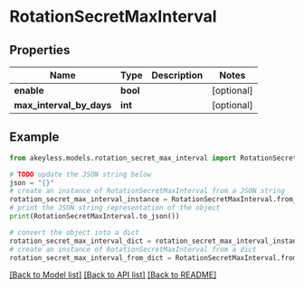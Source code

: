 # RotationSecretMaxInterval


## Properties

Name | Type | Description | Notes
------------ | ------------- | ------------- | -------------
**enable** | **bool** |  | [optional] 
**max_interval_by_days** | **int** |  | [optional] 

## Example

```python
from akeyless.models.rotation_secret_max_interval import RotationSecretMaxInterval

# TODO update the JSON string below
json = "{}"
# create an instance of RotationSecretMaxInterval from a JSON string
rotation_secret_max_interval_instance = RotationSecretMaxInterval.from_json(json)
# print the JSON string representation of the object
print(RotationSecretMaxInterval.to_json())

# convert the object into a dict
rotation_secret_max_interval_dict = rotation_secret_max_interval_instance.to_dict()
# create an instance of RotationSecretMaxInterval from a dict
rotation_secret_max_interval_from_dict = RotationSecretMaxInterval.from_dict(rotation_secret_max_interval_dict)
```
[[Back to Model list]](../README.md#documentation-for-models) [[Back to API list]](../README.md#documentation-for-api-endpoints) [[Back to README]](../README.md)


